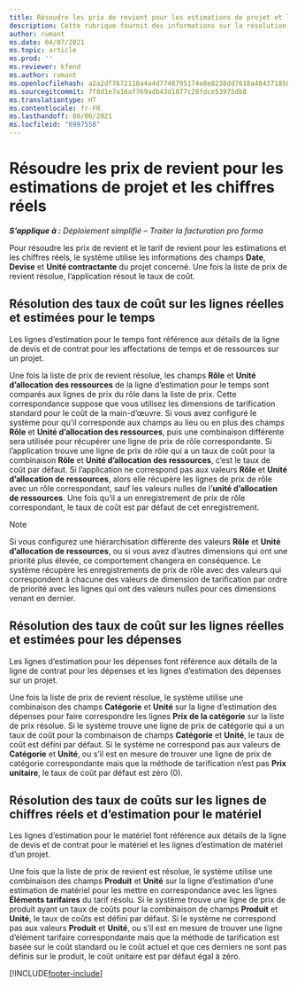 ```yaml
---
title: Résoudre les prix de revient pour les estimations de projet et les chiffres réels
description: Cette rubrique fournit des informations sur la résolution des prix de revient sur les estimations et les chiffres réels de projet.
author: rumant
ms.date: 04/07/2021
ms.topic: article
ms.prod: ''
ms.reviewer: kfend
ms.author: rumant
ms.openlocfilehash: a2a2df7672118a4a4d7748795174e8e8238dd7618a48437185879e06a253a381
ms.sourcegitcommit: 7f8d1e7a16af769adb43d1877c28fdce53975db8
ms.translationtype: HT
ms.contentlocale: fr-FR
ms.lasthandoff: 08/06/2021
ms.locfileid: "6997558"
---
```

# <a name="resolve-cost-prices-on-project-estimates-and-actuals"></a>Résoudre les prix de revient pour les estimations de projet et les chiffres réels 

_**S’applique à :** Déploiement simplifié – Traiter la facturation pro forma_

Pour résoudre les prix de revient et le tarif de revient pour les estimations et les chiffres réels, le système utilise les informations des champs **Date**, **Devise** et **Unité contractante** du projet concerné. Une fois la liste de prix de revient résolue, l’application résout le taux de coût.

## <a name="resolving-cost-rates-on-actual-and-estimate-lines-for-time"></a>Résolution des taux de coût sur les lignes réelles et estimées pour le temps

Les lignes d’estimation pour le temps font référence aux détails de la ligne de devis et de contrat pour les affectations de temps et de ressources sur un projet.

Une fois la liste de prix de revient résolue, les champs **Rôle** et **Unité d’allocation des ressources** de la ligne d’estimation pour le temps sont comparés aux lignes de prix du rôle dans la liste de prix. Cette correspondance suppose que vous utilisez les dimensions de tarification standard pour le coût de la main-d’œuvre. Si vous avez configuré le système pour qu’il corresponde aux champs au lieu ou en plus des champs **Rôle** et **Unité d’allocation des ressources**, puis une combinaison différente sera utilisée pour récupérer une ligne de prix de rôle correspondante. Si l’application trouve une ligne de prix de rôle qui a un taux de coût pour la combinaison **Rôle** et **Unité d’allocation des ressources**, c’est le taux de coût par défaut. Si l’application ne correspond pas aux valeurs **Rôle** et **Unité d’allocation de ressources**, alors elle récupère les lignes de prix de rôle avec un rôle correspondant, sauf les valeurs nulles de l’**unité d’allocation de ressources**. Une fois qu’il a un enregistrement de prix de rôle correspondant, le taux de coût est par défaut de cet enregistrement. 

> [!NOTE]
> Si vous configurez une hiérarchisation différente des valeurs **Rôle** et **Unité d’allocation de ressources**, ou si vous avez d’autres dimensions qui ont une priorité plus élevée, ce comportement changera en conséquence. Le système récupère les enregistrements de prix de rôle avec des valeurs qui correspondent à chacune des valeurs de dimension de tarification par ordre de priorité avec les lignes qui ont des valeurs nulles pour ces dimensions venant en dernier.

## <a name="resolving-cost-rates-on-actual-and-estimate-lines-for-expense"></a>Résolution des taux de coût sur les lignes réelles et estimées pour les dépenses

Les lignes d’estimation pour les dépenses font référence aux détails de la ligne de contrat pour les dépenses et les lignes d’estimation des dépenses sur un projet.

Une fois la liste de prix de revient résolue, le système utilise une combinaison des champs **Catégorie** et **Unité** sur la ligne d’estimation des dépenses pour faire correspondre les lignes **Prix de la catégorie** sur la liste de prix résolue. Si le système trouve une ligne de prix de catégorie qui a un taux de coût pour la combinaison de champs **Catégorie** et **Unité**, le taux de coût est défini par défaut. Si le système ne correspond pas aux valeurs de **Catégorie** et **Unité**, ou s’il est en mesure de trouver une ligne de prix de catégorie correspondante mais que la méthode de tarification n’est pas **Prix unitaire**, le taux de coût par défaut est zéro (0).

## <a name="resolving-cost-rates-on-actual-and-estimate-lines-for-material"></a>Résolution des taux de coûts sur les lignes de chiffres réels et d’estimation pour le matériel

Les lignes d’estimation pour le matériel font référence aux détails de la ligne de devis et de contrat pour le matériel et les lignes d’estimation de matériel d’un projet.

Une fois que la liste de prix de revient est résolue, le système utilise une combinaison des champs **Produit** et **Unité** sur la ligne d’estimation d’une estimation de matériel pour les mettre en correspondance avec les lignes **Éléments tarifaires** du tarif résolu. Si le système trouve une ligne de prix de produit ayant un taux de coûts pour la combinaison de champs **Produit** et **Unité**, le taux de coûts est défini par défaut. Si le système ne correspond pas aux valeurs **Produit** et **Unité**, ou s’il est en mesure de trouver une ligne d’élément tarifaire correspondante mais que la méthode de tarification est basée sur le coût standard ou le coût actuel et que ces derniers ne sont pas définis sur le produit, le coût unitaire est par défaut égal à zéro.


[!INCLUDE[footer-include](../../includes/footer-banner.md)]

